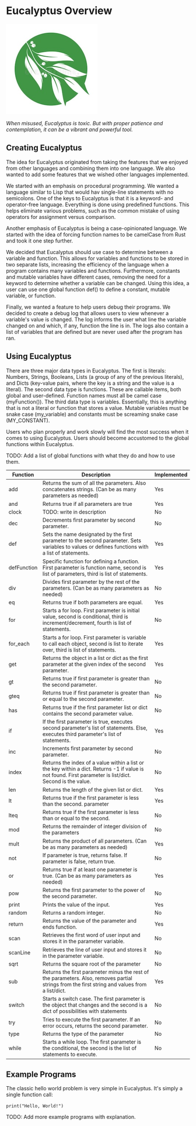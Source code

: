 # Eucalyptus Overview

![Eucalyptus Logo](logo.jpg)

_When misused, Eucalyptus is toxic. But with proper patience and contemplation, it can be a vibrant and powerful tool._

## Creating Eucalyptus

The idea for Eucalyptus originated from taking the features that we enjoyed from other languages and combining them into one language. We also wanted to add some features that we wished other languages implemented.

We started with an emphasis on procedural programming. We wanted a language similar to Lisp that would hav single-line statements with no semicolons. One of the keys to Eucalyptus is that it is a keyword- and operator-free language. Everything is done using predefined functions. This helps eliminate various problems, such as the common mistake of using operators for assignment versus comparison.

Another emphasis of Eucalyptus is being a case-opinionated language. We started with the idea of forcing function names to be camelCase from Rust and took it one step further.

We decided that Eucalyptus should use case to determine between a variable and function. This allows for variables and functions to be stored in two separate lists, increasing the efficiency of the language when a program contains many variables and functions. Furthermore, constants and mutable variables have different cases, removing the need for a keyword to determine whether a variable can be changed. Using this idea, a user can use one global function def() to define a constant, mutable variable, or function.

Finally, we wanted a feature to help users debug their programs. We decided to create a debug log that allows users to view whenever a variable's value is changed. The log informs the user what line the variable changed on and which, if any, function the line is in. The logs also contain a list of variables that are defined but are never used after the program has ran.

## Using Eucalyptus

There are three major data types in Eucalyptus. The first is literals: Numbers, Strings, Booleans, Lists (a group of any of the previous literals), and Dicts (key-value pairs, where the key is a string and the value is a literal). The second data type is functions. These are callable items, both global and user-defined. Function names must all be camel case (myFunction()). The third data type is variables. Essentially, this is anything that is not a literal or function that stores a value. Mutable variables must be snake case (my_variable) and constants must be screaming snake case (MY_CONSTANT).

Users who plan properly and work slowly will find the most success when it comes to using Eucalyptus. Users should become accustomed to the global functions within Eucalyptus.

TODO: Add a list of global functions with what they do and how to use them.

| Function    | Description                                                                                                                                               | Implemented |
| ----------- | --------------------------------------------------------------------------------------------------------------------------------------------------------- | ----------- |
| add         | Returns the sum of all the parameters. Also concatenates strings. (Can be as many parameters as needed)                                                   | Yes         |
| and         | Returns true if all parameters are true                                                                                                                   | Yes         |
| clock       | TODO: write in description                                                                                                                                | No          |
| dec         | Decrements first parameter by second parameter.                                                                                                           | No          |
| def         | Sets the name designated by the first parameter to the second parameter. Sets variables to values or defines functions with a list of statements.         | Yes         |
| defFunction | Specific function for defining a function. First parameter is function name, second is list of parameters, third is list of statements.                   | Yes         |
| div         | Divides first parameter by the rest of the parameters. (Can be as many parameters as needed)                                                              | No          |
| eq          | Returns true if both parameters are equal.                                                                                                                | Yes         |
| for         | Starts a for loop. First parameter is initial value, second is conditional, third is increment/decrement, fourth is list of statements.                   | No          |
| for_each    | Starts a for loop. First parameter is variable to call each object, second is list to iterate over, third is list of statements.                          | Yes         |
| get         | Returns the object in a list or dict as the first parameter at the given index of the second parameter.                                                   | Yes         |
| gt          | Returns true if first parameter is greater than the second parameter.                                                                                     | No          |
| gteq        | Returns true if first parameter is greater than or equal to the second parameter.                                                                         | No          |
| has         | Returns true if the first parameter list or dict contains the second parameter value.                                                                     | No          |
| if          | If the first parameter is true, executes second parameter's list of statements. Else, executes third parameter's list of statements.                      | Yes         |
| inc         | Increments first parameter by second parameter.                                                                                                           | No          |
| index       | Returns the index of a value within a list or the key within a dict. Returns -1 if value is not found. First parameter is list/dict. Second is the value. | No          |
| len         | Returns the length of the given list or dict.                                                                                                             | Yes         |
| lt          | Returns true if the first parameter is less than the second. parameter                                                                                    | Yes         |
| lteq        | Returns true if the first parameter is less than or equal to the second.                                                                                  | No          |
| mod         | Returns the remainder of integer division of the parameters                                                                                               | No          |
| mult        | Returns the product of all parameters. (Can be as many parameters as needed)                                                                              | Yes         |
| not         | If parameter is true, returns false. If parameter is false, return true.                                                                                  | No          |
| or          | Returns true if at least one parameter is true. (Can be as many parameters as needed)                                                                     | Yes         |
| pow         | Returns the first parameter to the power of the second parameter.                                                                                         | No          |
| print       | Prints the value of the input.                                                                                                                            | Yes         |
| random      | Returns a random integer.                                                                                                                                 | No          |
| return      | Returns the value of the parameter and ends function.                                                                                                     | Yes         |
| scan        | Retrieves the first word of user input and stores it in the parameter variable.                                                                           | No          |
| scanLine    | Retrieves the line of user input and stores it in the parameter variable.                                                                                 | No          |
| sqrt        | Returns the square root of the parameter                                                                                                                  | No          |
| sub         | Returns the first parameter minus the rest of the parameters. Also, removes partial strings from the first string and values from a list/dict.            | Yes         |
| switch      | Starts a switch case. The first parameter is the object that changes and the second is a dict of possibilities with statements                            | No          |
| try         | Tries to execute the first parameter. If an error occurs, returns the second parameter.                                                                   | No          |
| type        | Returns the type of the parameter                                                                                                                         | No          |
| while       | Starts a while loop. The first parameter is the conditional, the second is the list of statements to execute.                                             | No          |

## Example Programs

The classic hello world problem is very simple in Eucalyptus. It's simply a single function call:

```
print("Hello, World!")
```

TODO: Add more example programs with explanation.
